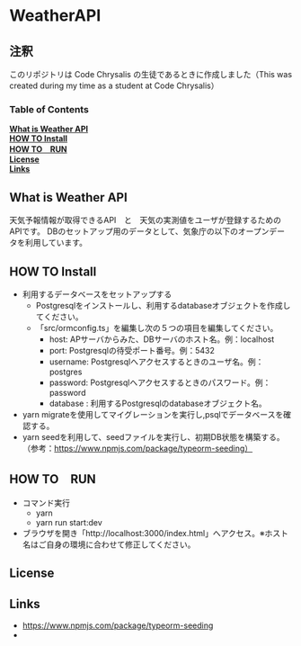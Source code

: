 # WeatherAPI

## 注釈
このリポジトリは Code Chrysalis の生徒であるときに作成しました（This was created during my time as a student at Code Chrysalis）

### Table of Contents
**[What is Weather API](#what-is-weather-api)**<br>
**[HOW TO Install](#how-to-install)**<br>
**[HOW TO　RUN](#how-to-run)**<br>
**[License](#license)**<br>
**[Links](#links)**<br>

## What is Weather API
天気予報情報が取得できるAPI　と　天気の実測値をユーザが登録するためのAPIです。
DBのセットアップ用のデータとして、気象庁の以下のオープンデータを利用しています。

## HOW TO Install
* 利用するデータベースをセットアップする
  - Postgresqlをインストールし、利用するdatabaseオブジェクトを作成してください。
  - 「src/ormconfig.ts」を編集し次の５つの項目を編集してください。
    - host: APサーバからみた、DBサーバのホスト名。例：localhost
    - port: Postgresqlの待受ポート番号。例：5432
    - username: Postgresqlへアクセスするときのユーザ名。例：postgres
    - password: Postgresqlへアクセスするときのパスワード。例：password
    - database : 利用するPostgresqlのdatabaseオブジェクト名。
* yarn migrateを使用してマイグレーションを実行し,psqlでデータベースを確認する。
* yarn seedを利用して、seedファイルを実行し、初期DB状態を構築する。（参考：https://www.npmjs.com/package/typeorm-seeding）

## HOW TO　RUN
* コマンド実行
  - yarn
  - yarn run start:dev
* ブラウザを開き「http://localhost:3000/index.html」へアクセス。※ホスト名はご自身の環境に合わせて修正してください。

## License

## Links
- https://www.npmjs.com/package/typeorm-seeding
- 